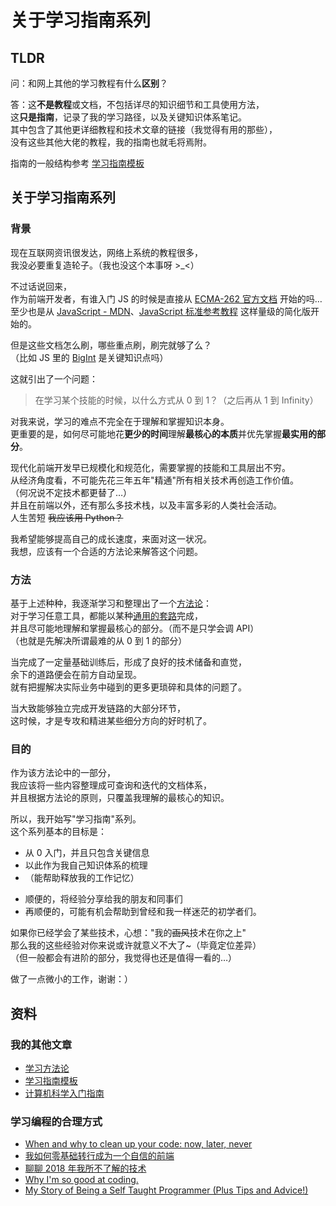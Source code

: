 # 关于学习指南系列

## TLDR

问：和网上其他的学习教程有什么**区别**？

答：这**不是教程**或文档，不包括详尽的知识细节和工具使用方法，  
这**只是指南**，记录了我的学习路径，以及关键知识体系笔记。  
其中包含了其他更详细教程和技术文章的链接（我觉得有用的那些），  
没有这些其他大佬的教程，我的指南也就毛将焉附。

指南的一般结构参考 [学习指南模板](./study-guild-abstraction.md)

## 关于学习指南系列

### 背景

现在互联网资讯很发达，网络上系统的教程很多，  
我没必要重复造轮子。（我也没这个本事呀 >\_<）

不过话说回来，  
作为前端开发者，有谁入门 JS 的时候是直接从 [ECMA-262 官方文档](https://www.ecma-international.org/publications/standards/Ecma-262.htm) 开始的吗…  
至少也是从 [JavaScript - MDN](https://developer.mozilla.org/zh-CN/docs/Web/JavaScript)、[JavaScript 标准参考教程](https://javascript.ruanyifeng.com/) 这样量级的简化版开始的。

但是这些文档怎么刷，哪些重点刷，刷完就够了么？  
（比如 JS 里的 [BigInt](https://developer.mozilla.org/zh-CN/docs/Web/JavaScript/Reference/Global_Objects/BigInt) 是关键知识点吗）

这就引出了一个问题：

> 在学习某个技能的时候，以什么方式从 0 到 1？（之后再从 1 到 Infinity）

对我来说，学习的难点不完全在于理解和掌握知识本身。  
更重要的是，如何尽可能地花**更少的时间**理解**最核心的本质**并优先掌握**最实用的部分**。

现代化前端开发早已规模化和规范化，需要掌握的技能和工具层出不穷。  
从经济角度看，不可能先花三年五年"精通"所有相关技术再创造工作价值。  
（何况说不定技术都更替了…）  
并且在前端以外，还有那么多技术栈，以及丰富多彩的人类社会活动。  
人生苦短 ~~我应该用 Python？~~

我希望能够提高自己的成长速度，来面对这一状况。  
我想，应该有一个合适的方法论来解答这个问题。

### 方法

基于上述种种，我逐渐学习和整理出了一个[方法论](./study-methodology.md)：  
对于学习任意工具，都能以某种[通用的套路](./study-guild-abstraction.md)完成，  
并且尽可能地理解和掌握最核心的部分。（而不是只学会调 API）  
（也就是先解决所谓最难的从 0 到 1 的部分）

当完成了一定量基础训练后，形成了良好的技术储备和直觉，  
余下的道路便会在前方自动呈现。  
就有把握解决实际业务中碰到的更多更琐碎和具体的问题了。

当大致能够独立完成开发链路的大部分环节，  
这时候，才是专攻和精进某些细分方向的好时机了。

### 目的

作为该方法论中的一部分，  
我应该将一些内容整理成可查询和迭代的文档体系，  
并且根据方法论的原则，只覆盖我理解的最核心的知识。

所以，我开始写"学习指南"系列。  
这个系列基本的目标是：

- 从 0 入门，并且只包含关键信息
- 以此作为我自己知识体系的梳理
- （能帮助释放我的工作记忆）

* 顺便的，将经验分享给我的朋友和同事们
* 再顺便的，可能有机会帮助到曾经和我一样迷茫的初学者们。

如果你已经学会了某些技术，心想："我的~~画风~~技术在你之上"  
那么我的这些经验对你来说或许就意义不大了~（毕竟定位差异）  
（但一般都会有进阶的部分，我觉得也还是值得一看的…）

做了一点微小的工作，谢谢：）

## 资料

### 我的其他文章

- [学习方法论](./study-methodology.md)
- [学习指南模板](./study-guild-abstraction.md)
- [计算机科学入门指南](./computer-science.md)

### 学习编程的合理方式

- [When and why to clean up your code: now, later, never](https://codewithoutrules.com/2018/11/02/when-clean-up-your-code/)
- [我如何零基础转行成为一个自信的前端](https://www.yuque.com/fe9/basic/mchxkr)
- [聊聊 2018 年我所不了解的技术](https://overreacted.io/zh-hans/things-i-dont-know-as-of-2018/)
- [Why I'm so good at coding.](https://www.youtube.com/watch?v=xqgH9j3x2OE)
- [My Story of Being a Self Taught Programmer (Plus Tips and Advice!)](https://www.youtube.com/watch?v=62tsiY5j4_0)

